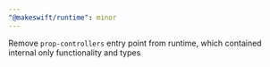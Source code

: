 ```yaml
---
"@makeswift/runtime": minor
---
```


Remove `prop-controllers` entry point from runtime, which contained internal only functionality and types
